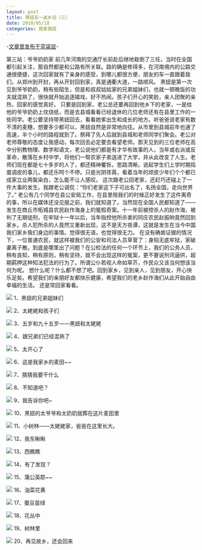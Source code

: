```yaml
---
layout: post
title: 黑妞五一返乡记（三）
date: 2010/05/18
categories: 我爱我妞
---
```


-[文章曾发布于蓝袋鼠](http://landaishu.hi2net.com/home/blog_read.asp?id=4175&blogid=86184)-



第三站：爷爷奶奶家
 前几年河南的交通厅长前赴后继地栽倒了三任，当时在全国都引起关注，那自然都是和公路有所关联。路的确是修得多，在河南境内的公路交通很便捷，这次回家就有了亲身的感受，到哪儿都很方便，朋友的车一直跟着我们，从郑州到开封，再从开封回到家，真是通衢大道，一路顺风。
 黑妞是第一次见到爷爷奶奶，稍有些陌生，但是和叔叔姑姑家的兄弟姐妹们，也就一顿晚饭的功夫就混熟了，很快就开始追逐嬉戏，好不热闹。孩子们开心的笑脸，亲人团聚的亲热，回家的感觉真好。
 只要是回到家，老公总还要再回到他乡下的老家，一是给他的爷爷奶奶上坟烧纸，而是去县城看看已经退休的几位老师还有在县里工作的一些同学。老公要坚持带黑妞回去，看看她爹出生和成长的地方。听爸爸说老家有数不清的麦穗，想要多少都可以，黑妞自然是非常地向往。从市里到县城前年也通了高速，半个小时的路程就到了。祭拜了先人后就到县城和老师同学们聚会。老公对老师尊敬的态度让我感动，每次回去必定要去看望老师。那天见到的三位老师在高中分别教物理、数学和语文，老公说他们都是有才华有故事的人，当年或右派或反革命，散落在乡村中学，将他们一帮农家子弟送进了大学，并从此改变了人生。老师们现在都是七十多岁的人了，都还精神矍铄，思路清晰。说起学生们上学时期捣蛋调皮的事儿，都还乐呵个不停。只是光阴荏苒，看着当年的顽皮少年们个个都已成家立业两鬓染白，怎么能不让人感叹。
 这次跟老公回老家，还赶巧还碰上了一件大事的发生。我跟老公调侃：“你们老家这下子可出名了，名扬全国，走向世界了。”
 老公有几个同学在县公安局工作，在县里陪我们的时候正好发生了这件离奇的事，所以在媒体还没见报之前，我们就知道了。当然现在全国人民都知道了——发生在商丘市柘城县农民赵作海身上的冤假奇案。十一年前被控杀人的赵作海，被判了无期徒刑，在牢狱十一年以后，当年指控他所杀害的同庄农民赵振晌竟然回到家乡。杀人犯所杀的人竟然又重新出现，这不是天方夜谭，这就是发生在当今中国我们家乡我们身边的事情。觉得很无语，也觉得很无力。
在没有确凿证据的情况下，一位普通农民，就这样被我们的公安和司法人员草菅了：身陷无底牢狱，家破妻离子散。到底是哪里出了问题？在公检法的任何一个环节上，我们的公务人员，稍有良知，稍有原则，稍有坚持，就不会出现这样的冤案，更不要说刑讯逼供，超期羁押这种知法犯法的行为了。所谓公仆若视人命如草芥，作民众又该当何想该当何为呢。
想什么呢？什么都不想了吧。回到家乡，见到亲人，见到朋友，开心快乐足矣。希望我们的亲朋好友都快乐健康，希望我们的老乡赵作海们从此开始自由幸福的生活。
 还是常回家看看。

![](/heiniuniu_uploads/upload20083/201051954058133.jpg)
1、黑妞的兄弟姐妹们

![](/heiniuniu_uploads/upload20083/201051954236679.jpg)
2、太姥姥和孩子们

![](/heiniuniu_uploads/upload20083/201051954329862.jpg)
3、五岁和九十五岁——黑妞和太姥姥

![](/heiniuniu_uploads/upload20083/20105195451377.jpg)
4、跟兄弟们已经混熟了

![](/heiniuniu_uploads/upload20083/20105195467659.jpg)
5、太开心了

![](/heiniuniu_uploads/upload20083/20105195494203.jpg)
6、这是我家乡的麦田~~

![](/heiniuniu_uploads/upload20083/201051955319377.jpg)
7、猜猜我要干什么

![](/heiniuniu_uploads/upload20083/201051955020748.jpg)
8、不知道吧？

![](/heiniuniu_uploads/upload20083/201051955911526.jpg)
9、我告诉你吧~

![](/heiniuniu_uploads/upload20083/2010519606667.jpg)
10、黑妞的太爷爷和太奶奶就葬在这片麦田里

![](/heiniuniu_uploads/upload20083/20105196438821.jpg)
11、小树林——太姥姥家，爸爸在这里长大。

![](/heiniuniu_uploads/upload20083/20105196731950.jpg)
12、我东瞅瞅

![](/heiniuniu_uploads/upload20083/20105196834594.jpg)
13、西瞧瞧

![](/heiniuniu_uploads/upload20083/201051961045375.jpg)
14、有了发现？

![](/heiniuniu_uploads/upload20083/201051961145249.jpg)
15、蒲公英耶~~

![](/heiniuniu_uploads/upload20083/201051963835404.jpg)
16、油菜花黄

![](/heiniuniu_uploads/upload20083/201051963924843.jpg)
17、蚕豆苗绿

![](/heiniuniu_uploads/upload20083/201051961639360.jpg)
18、花丛中

![](/heiniuniu_uploads/upload20083/201051961956156.jpg)
19、树林里

![](/heiniuniu_uploads/upload20083/20105196458473.jpg)
20、再见故乡，还会回来


